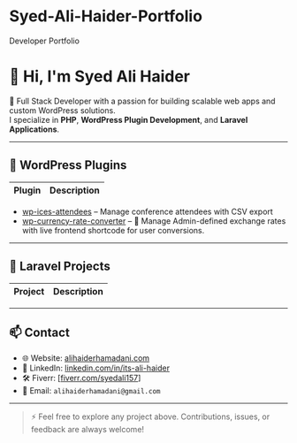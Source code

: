 # Syed-Ali-Haider-Portfolio
Developer Portfolio

# 👋 Hi, I'm Syed Ali Haider

🎯 Full Stack Developer with a passion for building scalable web apps and custom WordPress solutions.  
I specialize in **PHP**, **WordPress Plugin Development**, and **Laravel Applications**.

---

## 🧩 WordPress Plugins

| Plugin | Description |
|--------|-------------|
- [wp-ices-attendees](https://github.com/Alii-afk/wp-ices-attendees.git) – Manage conference attendees with CSV export
- [wp-currency-rate-converter](https://github.com/Alii-afk/wp-currency-rate-converter.git) – 💱 Manage Admin-defined exchange rates with live frontend shortcode for user conversions.
---

## 🧱 Laravel Projects

| Project | Description |
|---------|-------------|

---

## 📫 Contact

- 🌐 Website: [alihaiderhamadani.com](https://alihaiderhamadani.com)
- 💼 LinkedIn: [linkedin.com/in/its-ali-haider](https://www.linkedin.com/in/its-ali-haider/)
- 🛠️ Fiverr: [[fiverr.com/syedali157](https://www.fiverr.com/syedali157)]
- 📩 Email: `alihaiderhamadani@gmail.com`

---

> ⚡ Feel free to explore any project above. Contributions, issues, or feedback are always welcome!
